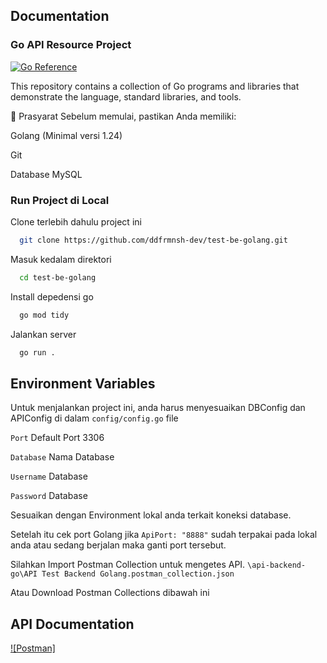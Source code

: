 ## Documentation

### Go API Resource Project

[![Go Reference](https://pkg.go.dev/badge/golang.org/x/example.svg)](https://pkg.go.dev/golang.org/x/example)

This repository contains a collection of Go programs and libraries that
demonstrate the language, standard libraries, and tools.

📌 Prasyarat
Sebelum memulai, pastikan Anda memiliki:

Golang (Minimal versi 1.24)

Git

Database MySQL

### Run Project di Local

Clone terlebih dahulu project ini

```bash
  git clone https://github.com/ddfrmnsh-dev/test-be-golang.git
```

Masuk kedalam direktori

```bash
  cd test-be-golang
```

Install depedensi go

```bash
  go mod tidy
```

Jalankan server

```bash
  go run .
```

## Environment Variables

Untuk menjalankan project ini, anda harus menyesuaikan DBConfig dan APIConfig di dalam `config/config.go` file

`Port` Default Port 3306

`Database` Nama Database

`Username` Database

`Password` Database

Sesuaikan dengan Environment lokal anda terkait koneksi database.

Setelah itu cek port Golang jika `ApiPort: "8888"` sudah terpakai pada lokal anda atau sedang berjalan maka ganti port tersebut.

Silahkan Import Postman Collection untuk mengetes API.
`\api-backend-go\API Test Backend Golang.postman_collection.json`

Atau Download Postman Collections dibawah ini

## API Documentation

[![Postman]](https://api.postman.com/collections/23712389-bbca9453-8735-4dac-ad79-b68c5f754d49?access_key=PMAT-01JPM6QPM08KB42TCCFDK1B9J6)
